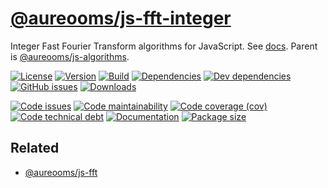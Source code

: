 [@aureooms/js-fft-integer](https://aureooms.github.io/js-fft-integer)
==

Integer Fast Fourier Transform algorithms for JavaScript.
See [docs](https://aureooms.github.io/js-fft-integer).
Parent is [@aureooms/js-algorithms](https://github.com/aureooms/js-algorithms).

[![License](https://img.shields.io/github/license/aureooms/js-fft-integer.svg)](https://raw.githubusercontent.com/aureooms/js-fft-integer/master/LICENSE)
[![Version](https://img.shields.io/npm/v/@aureooms/js-fft-integer.svg)](https://www.npmjs.org/package/@aureooms/js-fft-integer)
[![Build](https://img.shields.io/travis/aureooms/js-fft-integer/master.svg)](https://travis-ci.org/aureooms/js-fft-integer/branches)
[![Dependencies](https://img.shields.io/david/aureooms/js-fft-integer.svg)](https://david-dm.org/aureooms/js-fft-integer)
[![Dev dependencies](https://img.shields.io/david/dev/aureooms/js-fft-integer.svg)](https://david-dm.org/aureooms/js-fft-integer?type=dev)
[![GitHub issues](https://img.shields.io/github/issues/aureooms/js-fft-integer.svg)](https://github.com/aureooms/js-fft-integer/issues)
[![Downloads](https://img.shields.io/npm/dm/@aureooms/js-fft-integer.svg)](https://www.npmjs.org/package/@aureooms/js-fft-integer)

[![Code issues](https://img.shields.io/codeclimate/issues/aureooms/js-fft-integer.svg)](https://codeclimate.com/github/aureooms/js-fft-integer/issues)
[![Code maintainability](https://img.shields.io/codeclimate/maintainability/aureooms/js-fft-integer.svg)](https://codeclimate.com/github/aureooms/js-fft-integer/trends/churn)
[![Code coverage (cov)](https://img.shields.io/codecov/c/gh/aureooms/js-fft-integer/master.svg)](https://codecov.io/gh/aureooms/js-fft-integer)
[![Code technical debt](https://img.shields.io/codeclimate/tech-debt/aureooms/js-fft-integer.svg)](https://codeclimate.com/github/aureooms/js-fft-integer/trends/technical_debt)
[![Documentation](http://aureooms.github.io/js-fft-integer//badge.svg)](http://aureooms.github.io/js-fft-integer//source.html)
[![Package size](https://img.shields.io/bundlephobia/minzip/@aureooms/js-fft-integer)](https://bundlephobia.com/result?p=@aureooms/js-fft-integer)

## Related

  - [@aureooms/js-fft](https://github.com/aureooms/js-fft)
